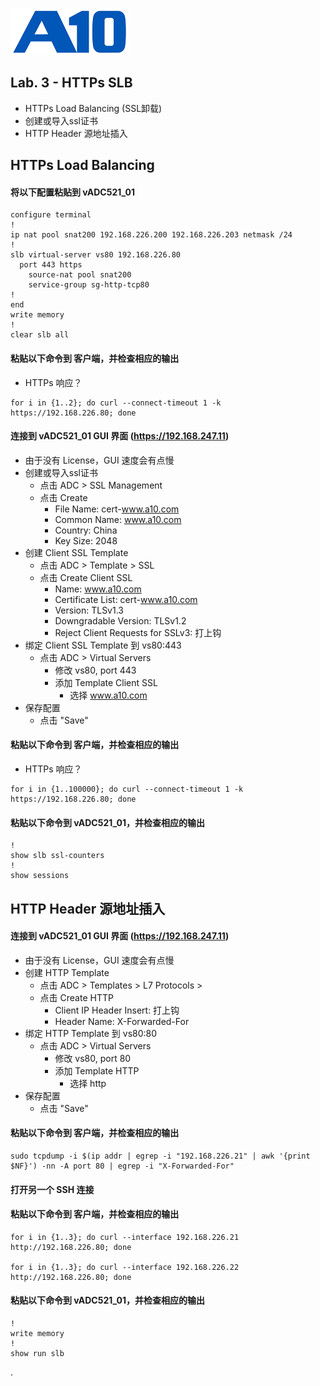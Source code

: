 ![](/Images/A10-NewLogos-Blue-NoReg-RGB-50.png)

## Lab. 3 - HTTPs SLB
 + HTTPs Load Balancing (SSL卸载)
  + 创建或导入ssl证书
  + HTTP Header 源地址插入

## HTTPs Load Balancing
#### 将以下配置粘贴到 vADC521_01
```
configure terminal
!
ip nat pool snat200 192.168.226.200 192.168.226.203 netmask /24
!
slb virtual-server vs80 192.168.226.80
  port 443 https
    source-nat pool snat200
    service-group sg-http-tcp80
!
end
write memory
!
clear slb all

```

#### 粘贴以下命令到 客户端，并检查相应的输出
+ HTTPs 响应？
```
for i in {1..2}; do curl --connect-timeout 1 -k https://192.168.226.80; done

```

#### 连接到 vADC521_01 GUI 界面 (https://192.168.247.11)
+ 由于没有 License，GUI 速度会有点慢
+ 创建或导入ssl证书
  + 点击 ADC > SSL Management
  + 点击 Create
    + File Name: cert-www.a10.com
    + Common Name: www.a10.com
    + Country: China
    + Key Size: 2048
+ 创建 Client SSL Template
  + 点击 ADC > Template > SSL
  + 点击 Create Client SSL
    + Name: www.a10.com
    + Certificate List: cert-www.a10.com
    + Version: TLSv1.3
    + Downgradable Version: TLSv1.2
    + Reject Client Requests for SSLv3: 打上钩
+ 绑定 Client SSL Template 到 vs80:443
  + 点击 ADC > Virtual Servers
    + 修改 vs80, port 443
    + 添加 Template Client SSL
      + 选择 www.a10.com
+ 保存配置
  + 点击 "Save"  
    
#### 粘贴以下命令到 客户端，并检查相应的输出
+ HTTPs 响应？
```
for i in {1..100000}; do curl --connect-timeout 1 -k https://192.168.226.80; done

```

#### 粘贴以下命令到 vADC521_01，并检查相应的输出
```
!
show slb ssl-counters
!
show sessions

```

## HTTP Header 源地址插入
#### 连接到 vADC521_01 GUI 界面 (https://192.168.247.11)
+ 由于没有 License，GUI 速度会有点慢
+ 创建 HTTP Template
  + 点击 ADC > Templates > L7 Protocols > 
  + 点击 Create HTTP
    + Client IP Header Insert: 打上钩
    + Header Name: X-Forwarded-For
+ 绑定 HTTP Template 到 vs80:80
  + 点击 ADC > Virtual Servers
    + 修改 vs80, port 80
    + 添加 Template HTTP
      + 选择 http
+ 保存配置
  + 点击 "Save"  
    
#### 粘贴以下命令到 客户端，并检查相应的输出
```
sudo tcpdump -i $(ip addr | egrep -i "192.168.226.21" | awk '{print $NF}') -nn -A port 80 | egrep -i "X-Forwarded-For"

```

#### 打开另一个 SSH 连接
#### 粘贴以下命令到 客户端，并检查相应的输出
```
for i in {1..3}; do curl --interface 192.168.226.21 http://192.168.226.80; done

for i in {1..3}; do curl --interface 192.168.226.22 http://192.168.226.80; done
```

#### 粘贴以下命令到 vADC521_01，并检查相应的输出
```
!
write memory
!
show run slb

```
.